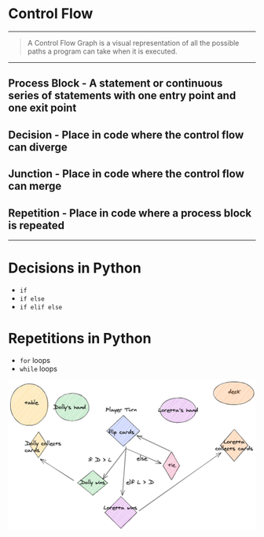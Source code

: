 # Control Flow

---

> A Control Flow Graph is a visual representation of all the possible paths a program can take when it is executed.

---

## **Process Block** - A statement or continuous series of statements with one entry point and one exit point 
## **Decision** - Place in code where the control flow can diverge
## **Junction** - Place in code where the control flow can merge
## **Repetition** - Place in code where a process block is repeated
---
# Decisions in Python

- ```if```
- ```if else```
- ```if elif else```

# Repetitions in Python

- ```for``` loops
- ```while``` loops

![Control Flow Graph](img/war_card_game_diagram.png)
